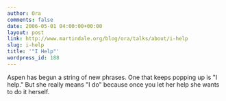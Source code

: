 ```yaml
---
author: Ora
comments: false
date: 2006-05-01 04:00:00+00:00
layout: post
link: http://www.martindale.org/blog/ora/talks/about/i-help
slug: i-help
title: '"I Help"'
wordpress_id: 188
---
```


Aspen has begun a string of new phrases. One that keeps popping up is "I help." But she really means "I do" because once you let her help she wants to do it herself.
